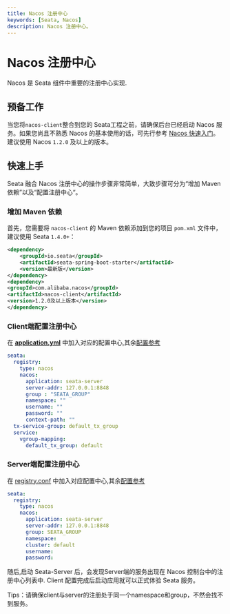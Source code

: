 ```yaml
---
title: Nacos 注册中心
keywords: [Seata, Nacos]
description: Nacos 注册中心。
---
```


# Nacos 注册中心

Nacos 是 Seata 组件中重要的注册中心实现.

## 预备工作

当您将`nacos-client`整合到您的 Seata工程之前，请确保后台已经启动 Nacos 服务。如果您尚且不熟悉 Nacos 的基本使用的话，可先行参考 [Nacos 快速入门](https://nacos.io/zh-cn/docs/quick-start.html)。建议使用 Nacos `1.2.0` 及以上的版本。

## 快速上手

Seata 融合 Nacos 注册中心的操作步骤非常简单，大致步骤可分为“增加 Maven 依赖”以及“配置注册中心“。

### 增加 Maven 依赖

首先，您需要将 `nacos-client` 的 Maven 依赖添加到您的项目 `pom.xml` 文件中，建议使用 Seata `1.4.0+`：

```xml
<dependency>
    <groupId>io.seata</groupId>
    <artifactId>seata-spring-boot-starter</artifactId>
    <version>最新版</version>
</dependency>
<dependency>
<groupId>com.alibaba.nacos</groupId>
<artifactId>nacos-client</artifactId>
<version>1.2.0及以上版本</version>
</dependency>
```

### Client端配置注册中心

在 [**application.yml**](https://github.com/seata/seata/blob/develop/script/client/spring/application.yml) 中加入对应的配置中心,其余[配置参考](https://github.com/seata/seata/tree/develop/script/client)

```yaml
seata:
  registry:
    type: nacos
    nacos:
      application: seata-server
      server-addr: 127.0.0.1:8848
      group : "SEATA_GROUP"
      namespace: ""
      username: ""
      password: ""
      context-path: ""
  tx-service-group: default_tx_group
  service:
    vgroup-mapping:
      default_tx_group: default

```

### Server端配置注册中心

在 [registry.conf](https://github.com/seata/seata/blob/develop/script/server/config/registry.conf) 中加入对应配置中心,其余[配置参考](https://github.com/seata/seata/tree/develop/script/server)

```yaml
seata:
  registry:
    type: nacos
    nacos:
      application: seata-server
      server-addr: 127.0.0.1:8848
      group: SEATA_GROUP
      namespace:
      cluster: default
      username:
      password:
```

随后,启动 Seata-Server 后，会发现Server端的服务出现在 Nacos 控制台中的注册中心列表中. Client 配置完成后启动应用就可以正式体验 Seata 服务。

Tips：请确保client与server的注册处于同一个namespace和group，不然会找不到服务。